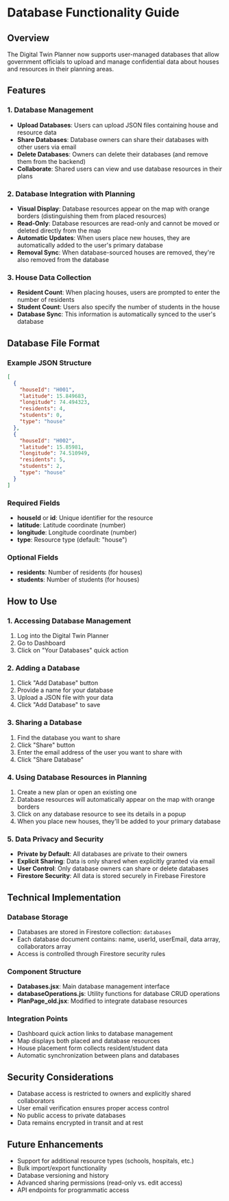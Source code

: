 # Database Functionality Guide

## Overview
The Digital Twin Planner now supports user-managed databases that allow government officials to upload and manage confidential data about houses and resources in their planning areas.

## Features

### 1. Database Management
- **Upload Databases**: Users can upload JSON files containing house and resource data
- **Share Databases**: Database owners can share their databases with other users via email
- **Delete Databases**: Owners can delete their databases (and remove them from the backend)
- **Collaborate**: Shared users can view and use database resources in their plans

### 2. Database Integration with Planning
- **Visual Display**: Database resources appear on the map with orange borders (distinguishing them from placed resources)
- **Read-Only**: Database resources are read-only and cannot be moved or deleted directly from the map
- **Automatic Updates**: When users place new houses, they are automatically added to the user's primary database
- **Removal Sync**: When database-sourced houses are removed, they're also removed from the database

### 3. House Data Collection
- **Resident Count**: When placing houses, users are prompted to enter the number of residents
- **Student Count**: Users also specify the number of students in the house
- **Database Sync**: This information is automatically synced to the user's database

## Database File Format

### Example JSON Structure
```json
[
  {
    "houseId": "H001",
    "latitude": 15.849683,
    "longitude": 74.494323,
    "residents": 4,
    "students": 0,
    "type": "house"
  },
  {
    "houseId": "H002", 
    "latitude": 15.85981,
    "longitude": 74.510949,
    "residents": 5,
    "students": 2,
    "type": "house"
  }
]
```

### Required Fields
- **houseId** or **id**: Unique identifier for the resource
- **latitude**: Latitude coordinate (number)
- **longitude**: Longitude coordinate (number)
- **type**: Resource type (default: "house")

### Optional Fields
- **residents**: Number of residents (for houses)
- **students**: Number of students (for houses)

## How to Use

### 1. Accessing Database Management
1. Log into the Digital Twin Planner
2. Go to Dashboard
3. Click on "Your Databases" quick action

### 2. Adding a Database
1. Click "Add Database" button
2. Provide a name for your database
3. Upload a JSON file with your data
4. Click "Add Database" to save

### 3. Sharing a Database
1. Find the database you want to share
2. Click "Share" button
3. Enter the email address of the user you want to share with
4. Click "Share Database"

### 4. Using Database Resources in Planning
1. Create a new plan or open an existing one
2. Database resources will automatically appear on the map with orange borders
3. Click on any database resource to see its details in a popup
4. When you place new houses, they'll be added to your primary database

### 5. Data Privacy and Security
- **Private by Default**: All databases are private to their owners
- **Explicit Sharing**: Data is only shared when explicitly granted via email
- **User Control**: Only database owners can share or delete databases
- **Firestore Security**: All data is stored securely in Firebase Firestore

## Technical Implementation

### Database Storage
- Databases are stored in Firestore collection: `databases`
- Each database document contains: name, userId, userEmail, data array, collaborators array
- Access is controlled through Firestore security rules

### Component Structure
- **Databases.jsx**: Main database management interface
- **databaseOperations.js**: Utility functions for database CRUD operations
- **PlanPage_old.jsx**: Modified to integrate database resources

### Integration Points
- Dashboard quick action links to database management
- Map displays both placed and database resources
- House placement form collects resident/student data
- Automatic synchronization between plans and databases

## Security Considerations
- Database access is restricted to owners and explicitly shared collaborators
- User email verification ensures proper access control
- No public access to private databases
- Data remains encrypted in transit and at rest

## Future Enhancements
- Support for additional resource types (schools, hospitals, etc.)
- Bulk import/export functionality
- Database versioning and history
- Advanced sharing permissions (read-only vs. edit access)
- API endpoints for programmatic access
